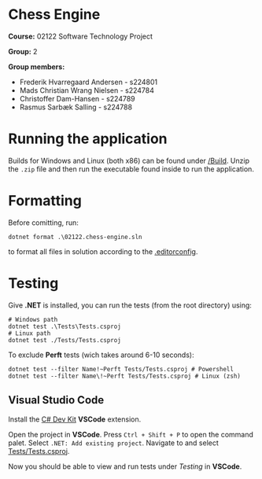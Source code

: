 # Chess Engine

**Course:** 02122 Software Technology Project

**Group:** 2

**Group members:**
- Frederik Hvarregaard Andersen - s224801
- Mads Christian Wrang Nielsen - s224784
- Christoffer Dam-Hansen - s224789
- Rasmus Sarbæk Salling - s224788

# Running the application
Builds for Windows and Linux (both x86) can be found under [/Build](Build/). Unzip the `.zip` file and then run the executable found inside to run the application.

# Formatting
Before comitting, run:
```shell
dotnet format .\02122.chess-engine.sln
```
to format all files in solution according to the [.editorconfig](.editorconfig).

# Testing
Give **.NET** is installed, you can run the tests (from the root directory) using:
```shell
# Windows path
dotnet test .\Tests\Tests.csproj
# Linux path
dotnet test ./Tests/Tests.csproj
```
To exclude **Perft** tests (wich takes around 6-10 seconds):
```shell
dotnet test --filter Name!~Perft Tests/Tests.csproj # Powershell
dotnet test --filter Name\!~Perft Tests/Tests.csproj # Linux (zsh)
```
## Visual Studio Code
Install the [C# Dev Kit](https://marketplace.visualstudio.com/items?itemName=ms-dotnettools.csdevkit) **VSCode** extension.

Open the project in **VSCode**. Press `Ctrl + Shift + P` to open the command palet. Select `.NET: Add existing project`. Navigate to and select [Tests/Tests.csproj](Tests/Tests.csproj).

Now you should be able to view and run tests under *Testing* in **VSCode**.